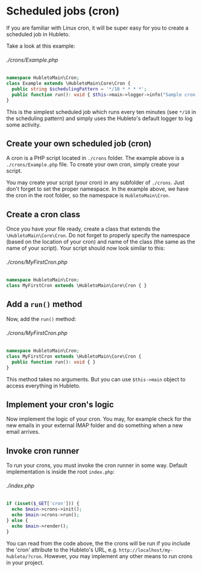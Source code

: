 # Scheduled jobs (cron)

If you are familiar with Linux cron, it will be super easy for you to create a scheduled job in Hubleto.

Take a look at this example:

###### ./crons/Example.php
```php
namespace HubletoMain\Cron;
class Example extends \HubletoMain\Core\Cron {
  public string $schedulingPattern = '*/10 * * * *';
  public function run(): void { $this->main->logger->info("Sample cron started."); }
}
```

This is the simplest scheduled job which runs every ten minutes (see `*/10` in the scheduling pattern) and simply
uses the Hubleto's default logger to log some activity.

## Create your own scheduled job (cron)

A cron is a PHP script located in `./crons` folder. The example above is a `./crons/Example.php` file. To create your own cron, simply create your script.

You may create your script (your cron) in any subfolder of `./crons`. Just don't forget to set the proper namespace. In the example above, we have the cron in the root folder, so the namespace is `HubletoMain\Cron`.

## Create a cron class

Once you have your file ready, create a class that extends the `\HubletoMain\Core\Cron`. Do not forget to properly specify the namespace (based on the location of your cron) and name of the class (the same as the name of your script). Your script should now look similar to this:

###### ./crons/MyFirstCron.php
```php
namespace HubletoMain\Cron;
class MyFirstCron extends \HubletoMain\Core\Cron { }
```

## Add a `run()` method

Now, add the `run()` method:

###### ./crons/MyFirstCron.php
```php
namespace HubletoMain\Cron;
class MyFirstCron extends \HubletoMain\Core\Cron {
  public function run(): void { }
}
```

This method takes no arguments. But you can use `$this->main` object to access everything in Hubleto.

## Implement your cron's logic

Now implement the logic of your cron. You may, for example check for the new emails in your external IMAP folder and do something when a new email arrives.

## Invoke cron runner

To run your crons, you must invoke the cron runner in some way. Default implementation is inside the root `index.php`:

###### ./index.php
```php
if (isset($_GET['cron'])) {
  echo $main->crons->init();
  echo $main->crons->run();
} else {
  echo $main->render();
}
```

You can read from the code above, the the crons will be run if you include the 'cron' attribute to the Hubleto's URL, e.g. `http://localhost/my-hubleto/?cron`. However, you may implement any other means to run crons in your project.